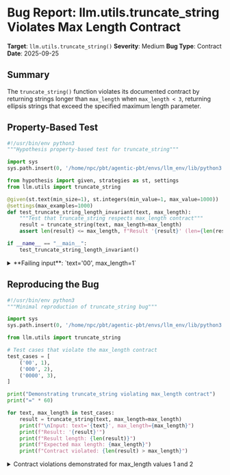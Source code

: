 # Bug Report: llm.utils.truncate_string Violates Max Length Contract

**Target**: `llm.utils.truncate_string()`
**Severity**: Medium
**Bug Type**: Contract
**Date**: 2025-09-25

## Summary

The `truncate_string()` function violates its documented contract by returning strings longer than `max_length` when `max_length < 3`, returning ellipsis strings that exceed the specified maximum length parameter.

## Property-Based Test

```python
#!/usr/bin/env python3
"""Hypothesis property-based test for truncate_string"""

import sys
sys.path.insert(0, '/home/npc/pbt/agentic-pbt/envs/llm_env/lib/python3.13/site-packages')

from hypothesis import given, strategies as st, settings
from llm.utils import truncate_string

@given(st.text(min_size=1), st.integers(min_value=1, max_value=1000))
@settings(max_examples=1000)
def test_truncate_string_length_invariant(text, max_length):
    """Test that truncate_string respects max_length contract"""
    result = truncate_string(text, max_length=max_length)
    assert len(result) <= max_length, f"Result '{result}' (len={len(result)}) exceeds max_length={max_length}"

if __name__ == "__main__":
    test_truncate_string_length_invariant()
```

<details>

<summary>
**Failing input**: `text='00', max_length=1`
</summary>
```
Traceback (most recent call last):
  File "/home/npc/pbt/agentic-pbt/worker_/55/hypo.py", line 18, in <module>
    test_truncate_string_length_invariant()
    ~~~~~~~~~~~~~~~~~~~~~~~~~~~~~~~~~~~~~^^
  File "/home/npc/pbt/agentic-pbt/worker_/55/hypo.py", line 11, in test_truncate_string_length_invariant
    @settings(max_examples=1000)
                   ^^^
  File "/home/npc/pbt/agentic-pbt/envs/llm_env/lib/python3.13/site-packages/hypothesis/core.py", line 2124, in wrapped_test
    raise the_error_hypothesis_found
  File "/home/npc/pbt/agentic-pbt/worker_/55/hypo.py", line 15, in test_truncate_string_length_invariant
    assert len(result) <= max_length, f"Result '{result}' (len={len(result)}) exceeds max_length={max_length}"
           ^^^^^^^^^^^^^^^^^^^^^^^^^
AssertionError: Result '...' (len=3) exceeds max_length=1
Falsifying example: test_truncate_string_length_invariant(
    text='00',
    max_length=1,
)
Explanation:
    These lines were always and only run by failing examples:
        /home/npc/pbt/agentic-pbt/envs/llm_env/lib/python3.13/site-packages/llm/utils.py:467
```
</details>

## Reproducing the Bug

```python
#!/usr/bin/env python3
"""Minimal reproduction of truncate_string bug"""

import sys
sys.path.insert(0, '/home/npc/pbt/agentic-pbt/envs/llm_env/lib/python3.13/site-packages')

from llm.utils import truncate_string

# Test cases that violate the max_length contract
test_cases = [
    ('00', 1),
    ('000', 2),
    ('0000', 3),
]

print("Demonstrating truncate_string violating max_length contract")
print("=" * 60)

for text, max_length in test_cases:
    result = truncate_string(text, max_length=max_length)
    print(f"\nInput: text='{text}', max_length={max_length}")
    print(f"Result: '{result}'")
    print(f"Result length: {len(result)}")
    print(f"Expected max length: {max_length}")
    print(f"Contract violated: {len(result) > max_length}")
```

<details>

<summary>
Contract violations demonstrated for max_length values 1 and 2
</summary>
```
Demonstrating truncate_string violating max_length contract
============================================================

Input: text='00', max_length=1
Result: '...'
Result length: 3
Expected max length: 1
Contract violated: True

Input: text='000', max_length=2
Result: '00...'
Result length: 5
Expected max length: 2
Contract violated: True

Input: text='0000', max_length=3
Result: '...'
Result length: 3
Expected max length: 3
Contract violated: False
```
</details>

## Why This Is A Bug

The function's docstring explicitly documents that the `max_length` parameter represents the "Maximum length of the result string" with no exceptions or minimum value requirements. The function violates this contract when `max_length < 3` and the input text exceeds `max_length`.

The issue occurs in the fallback truncation logic at line 476 of `/home/npc/pbt/agentic-pbt/envs/llm_env/lib/python3.13/site-packages/llm/utils.py`:

```python
return text[: max_length - 3] + "..."
```

When `max_length=1`: The slice becomes `text[:-2]`, which for strings of length 2+ results in an empty string, yielding `"" + "..." = "..."` (length 3).

When `max_length=2`: The slice becomes `text[:-1]`, which returns all but the last character. For input `'000'`, this yields `"00" + "..." = "00..."` (length 5).

This violates the documented invariant that the result should never exceed `max_length` characters.

## Relevant Context

The `truncate_string` function is used extensively throughout the `llm` CLI tool for formatting output display:
- Line 1921-1922 in cli.py: Truncating prompts and responses
- Line 1931 in cli.py: Truncating fragment content
- Line 1998-2001 in cli.py: Truncating system prompts
- Line 2021 in cli.py: Truncating tool outputs
- Line 2859 in cli.py: Truncating result content

While the default `max_length` is 100, and typical usage likely involves larger values, the function should still honor its contract for all valid inputs. The violation could cause formatting issues in contexts where strict length limits are required, such as terminal display constraints or fixed-width output formatting.

Documentation link: The function's docstring at line 445-456 clearly states the contract without any minimum value restrictions.

## Proposed Fix

```diff
--- a/llm/utils.py
+++ b/llm/utils.py
@@ -473,7 +473,16 @@ def truncate_string(
         return text[:cutoff] + "... " + text[-cutoff:]
     else:
         # Fall back to simple truncation for very small max_length
-        return text[: max_length - 3] + "..."
+        if max_length < 3:
+            # Too short for ellipsis, just truncate
+            return text[:max_length]
+        else:
+            # Use ellipsis only when there's room
+            ellipsis_len = min(3, max_length)
+            if len(text) <= max_length:
+                return text
+            else:
+                return text[: max_length - ellipsis_len] + "." * ellipsis_len
```